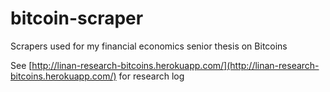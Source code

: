 bitcoin-scraper
===============

Scrapers used for my financial economics senior thesis on Bitcoins

See [http://linan-research-bitcoins.herokuapp.com/](http://linan-research-bitcoins.herokuapp.com/) for research log
